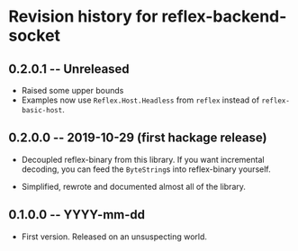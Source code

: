 # Revision history for reflex-backend-socket

## 0.2.0.1  -- Unreleased

* Raised some upper bounds
* Examples now use `Reflex.Host.Headless` from `reflex` instead of
  `reflex-basic-host`.

## 0.2.0.0  -- 2019-10-29 (first hackage release)

* Decoupled reflex-binary from this library. If you want incremental
  decoding, you can feed the `ByteString`s into reflex-binary
  yourself.

* Simplified, rewrote and documented almost all of the library.

## 0.1.0.0  -- YYYY-mm-dd

* First version. Released on an unsuspecting world.
